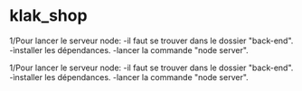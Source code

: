 # klak_shop

1/Pour lancer le serveur node:
-il faut se trouver dans le dossier "back-end".
-ìnstaller les dépendances.
-lancer la commande "node server".

1/Pour lancer le serveur node:
-il faut se trouver dans le dossier "back-end".
-ìnstaller les dépendances.
-lancer la commande "node server".